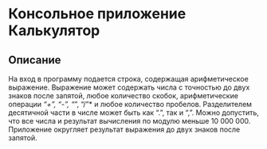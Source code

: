 Консольное приложение Калькулятор
===========
Описание
-----------
На вход в программу подается строка, содержащая арифметическое выражение. Выражение может
содержать числа с точностью до двух знаков после запятой, любое количество скобок, арифметические
операции *“+”, “-”, “*”, “/”* и любое количество пробелов. Разделителем десятичной части в числе может
быть как “.”, так и “,”. Можно допустить, что все числа и результат вычисления по модулю меньше 10
000 000. Приложение округляет результат выражения до двух знаков после запятой.
